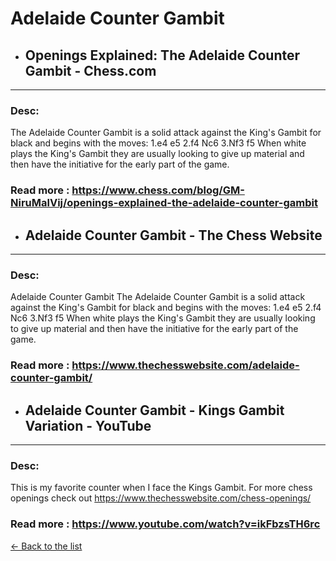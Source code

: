 # Adelaide Counter Gambit
- ## **Openings Explained: The Adelaide Counter Gambit - Chess.com** 

---
### Desc: 
 The Adelaide Counter Gambit is a solid attack against the King's Gambit for black and begins with the moves: 1.e4 e5 2.f4 Nc6 3.Nf3 f5 When white plays the King's Gambit they are usually looking to give up material and then have the initiative for the early part of the game. 
### Read more : https://www.chess.com/blog/GM-NiruMalVij/openings-explained-the-adelaide-counter-gambit 
- ## **Adelaide Counter Gambit - The Chess Website** 

---
### Desc: 
 Adelaide Counter Gambit The Adelaide Counter Gambit is a solid attack against the King's Gambit for black and begins with the moves: 1.e4 e5 2.f4 Nc6 3.Nf3 f5 When white plays the King's Gambit they are usually looking to give up material and then have the initiative for the early part of the game. 
### Read more : https://www.thechesswebsite.com/adelaide-counter-gambit/ 
- ## **Adelaide Counter Gambit - Kings Gambit Variation - YouTube** 

---
### Desc: 
 This is my favorite counter when I face the Kings Gambit. For more chess openings check out https://www.thechesswebsite.com/chess-openings/ 
### Read more : https://www.youtube.com/watch?v=ikFbzsTH6rc 


[← Back to the list](../chess-openings.md)